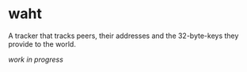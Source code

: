 # waht

A tracker that tracks peers, their addresses and the 32-byte-keys they provide to the world.

*work in progress*
